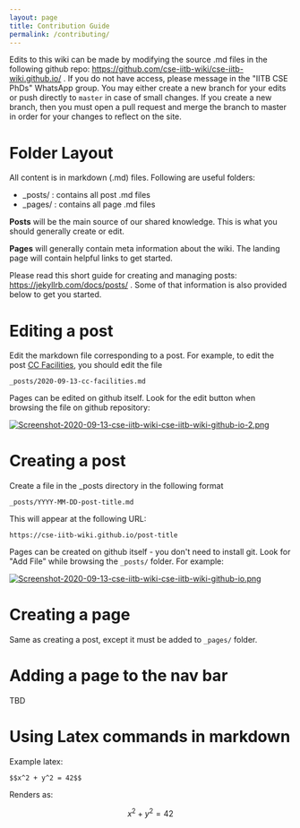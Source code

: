 ```yaml
---
layout: page
title: Contribution Guide
permalink: /contributing/
---
```


Edits to this wiki can be made by modifying the source .md files in the following github repo: https://github.com/cse-iitb-wiki/cse-iitb-wiki.github.io/ . If you do not have access, please message in the "IITB CSE PhDs" WhatsApp group. You may either create a new branch for your edits or push directly to `master` in case of small changes. If you create a new branch, then you must open a pull request and merge the branch to master in order for your changes to reflect on the site.


# Folder Layout
All content is in markdown (.md) files. Following are useful folders:
* \_posts/ : contains all post .md files
* \_pages/ : contains all page .md files

**Posts** will be the main source of our shared knowledge. This is what you should generally create or edit.

**Pages** will generally contain meta information about the wiki. The landing page will contain helpful links to get started. 

Please read this short guide for creating and managing posts: https://jekyllrb.com/docs/posts/ . Some of that information is also provided below to get you started.

# Editing a post

Edit the markdown file corresponding to a post. For example, to edit the post [CC Facilities](https://cse-iitb-wiki.github.io/cc-facilities/), you should edit the file 

```
_posts/2020-09-13-cc-facilities.md
```

Pages can be edited on github itself. Look for the edit button when browsing the file on github repository:

[![Screenshot-2020-09-13-cse-iitb-wiki-cse-iitb-wiki-github-io-2.png](https://i.postimg.cc/fRv2h086/Screenshot-2020-09-13-cse-iitb-wiki-cse-iitb-wiki-github-io-2.png)](https://postimg.cc/cvrMR6ym)

# Creating a post

Create a file in the \_posts directory in the following format
```
_posts/YYYY-MM-DD-post-title.md
```
This will appear at the following URL:
```
https://cse-iitb-wiki.github.io/post-title
```

Pages can be created on github itself - you don't need to install git. Look for "Add File" while browsing the `_posts/` folder. For example:

[![Screenshot-2020-09-13-cse-iitb-wiki-cse-iitb-wiki-github-io.png](https://i.postimg.cc/gkJxG9c4/Screenshot-2020-09-13-cse-iitb-wiki-cse-iitb-wiki-github-io.png)](https://postimg.cc/BtrSCVK1)

# Creating a page
Same as creating a post, except it must be added to `_pages/` folder.

# Adding a page to the nav bar
TBD

# Using Latex commands in markdown

Example latex:
```
$$x^2 + y^2 = 42$$
```
Renders as:

$$x^2 + y^2 = 42$$

<!-- Github by default does not support latex/math. However, there is a workaround as mentioned in [this stackoverflow answer](https://stackoverflow.com/a/53981118/). 
In order to use math in a  -->
